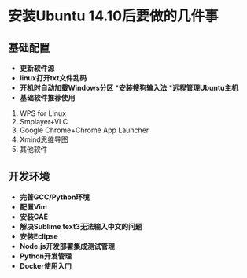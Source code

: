 # 安装Ubuntu 14.10后要做的几件事
## 基础配置
* **更新软件源**
* **linux打开txt文件乱码**
* **开机时自动加载Windows分区**
***安装搜狗输入法**
***远程管理Ubuntu主机**
* **基础软件推荐使用**
1. WPS for Linux 
2. Smplayer+VLC
3. Google Chrome+Chrome App Launcher
4. Xmind思维导图
5. 其他软件




## 开发环境
* **完善GCC/Python环境**
* **配置Vim**
* **安装GAE**
* **解决Sublime text3无法输入中文的问题**
* **安装Eclipse**
* **Node.js开发部署集成测试管理**
* **Python开发管理**
* **Docker使用入门**

